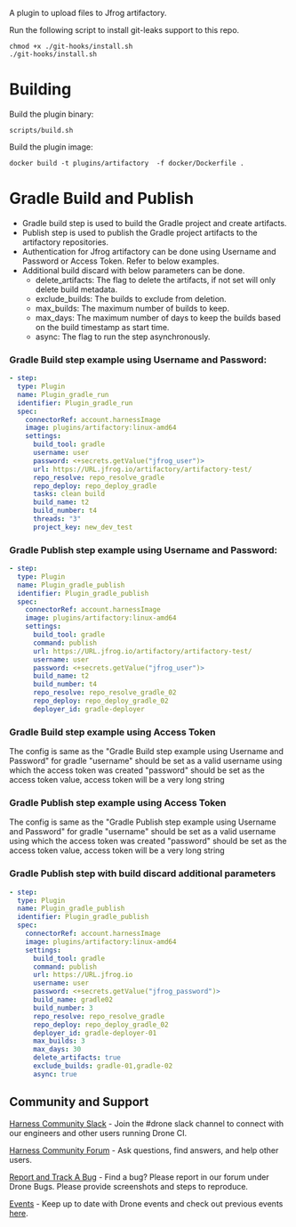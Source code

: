 A plugin to upload files to Jfrog artifactory.

Run the following script to install git-leaks support to this repo.
```
chmod +x ./git-hooks/install.sh
./git-hooks/install.sh
```

# Building

Build the plugin binary:

```text
scripts/build.sh
```

Build the plugin image:

```text
docker build -t plugins/artifactory  -f docker/Dockerfile .
```

# Gradle Build and Publish
- Gradle build step is used to build the Gradle project and create artifacts.
- Publish step is used to publish the Gradle project artifacts to the artifactory repositories.
- Authentication for Jfrog artifactory can be done using Username and Password or Access Token. Refer to below examples.
- Additional build discard with below parameters can be done.
    - delete_artifacts: The flag to delete the artifacts, if not set will only delete build metadata.
    - exclude_builds: The builds to exclude from deletion.
    - max_builds: The maximum number of builds to keep.
    - max_days: The maximum number of days to keep the builds based on the build timestamp as start time.
    - async: The flag to run the step asynchronously.

### Gradle Build step example using Username and Password:
```yaml
- step:
  type: Plugin
  name: Plugin_gradle_run
  identifier: Plugin_gradle_run
  spec:
    connectorRef: account.harnessImage
    image: plugins/artifactory:linux-amd64
    settings:
      build_tool: gradle
      username: user
      password: <+secrets.getValue("jfrog_user")>
      url: https://URL.jfrog.io/artifactory/artifactory-test/
      repo_resolve: repo_resolve_gradle
      repo_deploy: repo_deploy_gradle
      tasks: clean build
      build_name: t2
      build_number: t4
      threads: "3"
      project_key: new_dev_test
```

### Gradle Publish step example using Username and Password:
```yaml
- step:
  type: Plugin
  name: Plugin_gradle_publish
  identifier: Plugin_gradle_publish
  spec:
    connectorRef: account.harnessImage
    image: plugins/artifactory:linux-amd64
    settings:
      build_tool: gradle
      command: publish
      url: https://URL.jfrog.io/artifactory/artifactory-test/
      username: user
      password: <+secrets.getValue("jfrog_user")>
      build_name: t2
      build_number: t4
      repo_resolve: repo_resolve_gradle_02
      repo_deploy: repo_deploy_gradle_02
      deployer_id: gradle-deployer
```

### Gradle Build step example using Access Token
The config is same as the "Gradle Build step example using Username and Password" for gradle
"username" should be set as a valid username using which the access token was created
"password" should be set as the access token value, access token will be a very long string

### Gradle Publish step example using Access Token
The config is same as the "Gradle Publish step example using Username and Password" for gradle
"username" should be set as a valid username using which the access token was created
"password" should be set as the access token value, access token will be a very long string


### Gradle Publish step with build discard additional parameters
```yaml
- step:
  type: Plugin
  name: Plugin_gradle_publish
  identifier: Plugin_gradle_publish
  spec:
    connectorRef: account.harnessImage
    image: plugins/artifactory:linux-amd64
    settings:
      build_tool: gradle
      command: publish
      url: https://URL.jfrog.io
      username: user
      password: <+secrets.getValue("jfrog_password")>
      build_name: gradle02
      build_number: 3
      repo_resolve: repo_resolve_gradle
      repo_deploy: repo_deploy_gradle_02
      deployer_id: gradle-deployer-01
      max_builds: 3
      max_days: 30
      delete_artifacts: true
      exclude_builds: gradle-01,gradle-02
      async: true
```

## Community and Support
[Harness Community Slack](https://join.slack.com/t/harnesscommunity/shared_invite/zt-y4hdqh7p-RVuEQyIl5Hcx4Ck8VCvzBw) - Join the #drone slack channel to connect with our engineers and other users running Drone CI.

[Harness Community Forum](https://community.harness.io/) - Ask questions, find answers, and help other users.

[Report and Track A Bug](https://community.harness.io/c/bugs/17) - Find a bug? Please report in our forum under Drone Bugs. Please provide screenshots and steps to reproduce. 

[Events](https://www.meetup.com/harness/) - Keep up to date with Drone events and check out previous events [here](https://www.youtube.com/watch?v=Oq34ImUGcHA&list=PLXsYHFsLmqf3zwelQDAKoVNmLeqcVsD9o).
